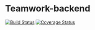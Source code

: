 #  Teamwork-backend
[![Build Status](https://travis-ci.com/uncleabbey/Teamwork-backend.svg?branch=develop)](https://travis-ci.com/uncleabbey/Teamwork-backend)
[![Coverage Status](https://coveralls.io/repos/github/uncleabbey/Teamwork-backend/badge.svg?branch=develop)](https://coveralls.io/github/uncleabbey/Teamwork-backend?branch=develop)

